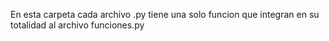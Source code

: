En esta carpeta cada archivo .py tiene una solo funcion
que integran en su totalidad al archivo funciones.py
